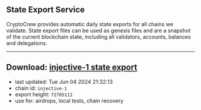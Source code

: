 ## State Export Service
CryptoCrew provides automatic daily state exports for all chains we validate. State export files can be used as genesis files and are a snapshot of the current blockchain state, including all validators, accounts, balances and delegations.

---
**Download: [injective-1 state export](https://dl-eu2.ccvalidators.com/SERVICE/injective/injective-1_export_72705112.json)**
---

- last updated: Tue Jun 04 2024 21:32:13
- chain id: `injective-1`
- export height: `72705112`
- use for: airdrops, local tests, chain recovery
